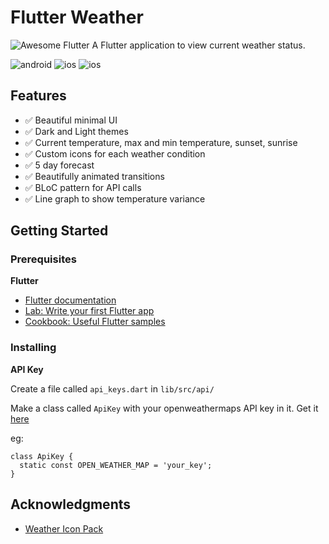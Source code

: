 # Flutter Weather
 <img alt="Awesome Flutter" src="https://img.shields.io/badge/Awesome-Flutter-blue.svg?longCache=true&style=flat-square" />
A Flutter application to view current weather status.


![android](./screenshots/android.png?raw=true 'android')
![ios](./screenshots/ios.gif?raw=true 'ios')
![ios](./screenshots/ios_chart.gif?raw=true 'ios')

## Features
- :white_check_mark: Beautiful minimal UI
- :white_check_mark: Dark and Light themes
- :white_check_mark: Current temperature, max and min temperature, sunset, sunrise
- :white_check_mark: Custom icons for each weather condition
- :white_check_mark: 5 day forecast
- :white_check_mark: Beautifully animated transitions
- :white_check_mark: BLoC pattern for API calls
- :white_check_mark: Line graph to show temperature variance

## Getting Started

### Prerequisites
**Flutter**
- [Flutter documentation](https://flutter.dev/docs)
- [Lab: Write your first Flutter app](https://flutter.dev/docs/get-started/codelab)
- [Cookbook: Useful Flutter samples](https://flutter.dev/docs/cookbook)


### Installing

**API Key**

Create a file called `api_keys.dart` in `lib/src/api/`

Make a class called `ApiKey` with your openweathermaps API key in it. Get it [here](https://openweathermap.org/api)

eg:
  ```
  class ApiKey {
    static const OPEN_WEATHER_MAP = 'your_key';
  }
  ```


## Acknowledgments

* [Weather Icon Pack](https://erikflowers.github.io/weather-icons/)
